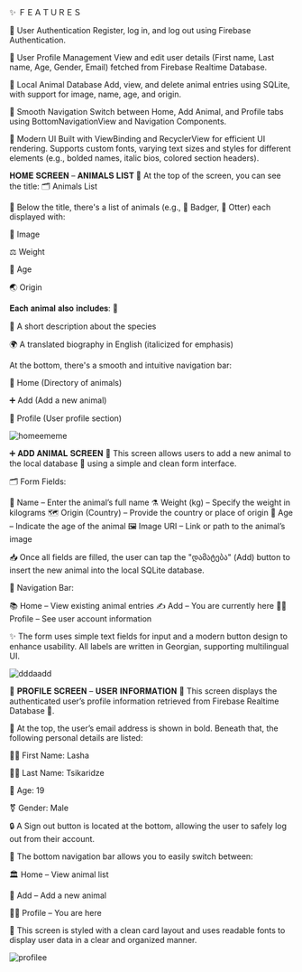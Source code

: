 ✨ ＦＥＡＴＵＲＥＳ

🔐 User Authentication
Register, log in, and log out using Firebase Authentication.

👤 User Profile Management
View and edit user details (First name, Last name, Age, Gender, Email) fetched from Firebase Realtime Database.

🐶 Local Animal Database
Add, view, and delete animal entries using SQLite, with support for image, name, age, and origin.

🧭 Smooth Navigation
Switch between Home, Add Animal, and Profile tabs using BottomNavigationView and Navigation Components.

🎨 Modern UI
Built with ViewBinding and RecyclerView for efficient UI rendering. Supports custom fonts, varying text sizes and styles for different elements (e.g., bolded names, italic bios, colored section headers).



𝐇𝐎𝐌𝐄 𝐒𝐂𝐑𝐄𝐄𝐍 – 𝐀𝐍𝐈𝐌𝐀𝐋𝐒 𝐋𝐈𝐒𝐓 🐾
At the top of the screen, you can see the title:
🗂️ Animals List

📜 Below the title, there's a list of animals (e.g., 🦡 Badger, 🦦 Otter) each displayed with:

📸 Image

⚖️ Weight

🎉 Age

🌏 Origin

𝐄𝐚𝐜𝐡 𝐚𝐧𝐢𝐦𝐚𝐥 𝐚𝐥𝐬𝐨 𝐢𝐧𝐜𝐥𝐮𝐝𝐞𝐬: 🐾

📖 A short description about the species

🌍 A translated biography in English (italicized for emphasis)

At the bottom, there's a smooth and intuitive navigation bar:

🏰 Home (Directory of animals)

➕ Add (Add a new animal)

🧙 Profile (User profile section)


![homeememe](https://github.com/user-attachments/assets/903ff878-04e9-4606-b1dd-a8dca5a48325)





➕ 𝐀𝐃𝐃 𝐀𝐍𝐈𝐌𝐀𝐋 𝐒𝐂𝐑𝐄𝐄𝐍 🐾
This screen allows users to add a new animal to the local database 🐾 using a simple and clean form interface.

🗂️ Form Fields:

🔖 Name – Enter the animal’s full name
⚗️ Weight (kg) – Specify the weight in kilograms
🗺️ Origin (Country) – Provide the country or place of origin
📆 Age – Indicate the age of the animal
🖼️ Image URI – Link or path to the animal’s image

📥 Once all fields are filled, the user can tap the "დამატება" (Add) button to insert the new animal into the local SQLite database.

🔽 Navigation Bar:

📚 Home – View existing animal entries
✍️ Add – You are currently here
🧑‍💻 Profile – See user account information

✨ The form uses simple text fields for input and a modern button design to enhance usability. All labels are written in Georgian, supporting multilingual UI.

![dddaadd](https://github.com/user-attachments/assets/36c26d91-cdc3-43f5-bd29-7f353e7264a1)





👤 𝐏𝐑𝐎𝐅𝐈𝐋𝐄 𝐒𝐂𝐑𝐄𝐄𝐍 – 𝐔𝐒𝐄𝐑 𝐈𝐍𝐅𝐎𝐑𝐌𝐀𝐓𝐈𝐎𝐍 🔐
This screen displays the authenticated user’s profile information retrieved from Firebase Realtime Database 🔐.

📧 At the top, the user’s email address is shown in bold.
Beneath that, the following personal details are listed:

🧙‍♂️ First Name: Lasha

🧝‍♂️ Last Name: Tsikaridze

🦉 Age: 19

⚧ Gender: Male

🔒 A Sign out button is located at the bottom, allowing the user to safely log out from their account.

🧭 The bottom navigation bar allows you to easily switch between:

🏛️ Home – View animal list

🧬 Add – Add a new animal

🧙‍♀️ Profile – You are here

🎴 This screen is styled with a clean card layout and uses readable fonts to display user data in a clear and organized manner.

![profilee](https://github.com/user-attachments/assets/892677f6-4588-4076-b3dc-66e33567cce3)
